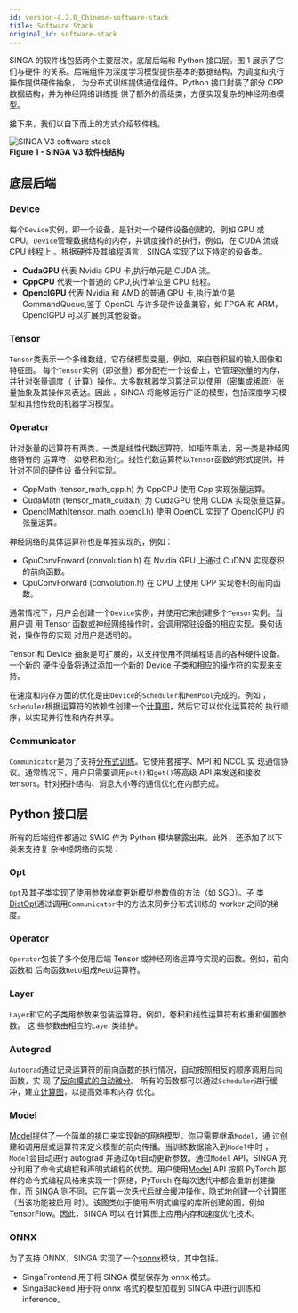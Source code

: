 ```yaml
---
id: version-4.2.0_Chinese-software-stack
title: Software Stack
original_id: software-stack
---
```


<!--- Licensed to the Apache Software Foundation (ASF) under one or more contributor license agreements.  See the NOTICE file distributed with this work for additional information regarding copyright ownership.  The ASF licenses this file to you under the Apache License, Version 2.0 (the "License"); you may not use this file except in compliance with the License.  You may obtain a copy of the License at http://www.apache.org/licenses/LICENSE-2.0 Unless required by applicable law or agreed to in writing, software distributed under the License is distributed on an "AS IS" BASIS, WITHOUT WARRANTIES OR CONDITIONS OF ANY KIND, either express or implied.  See the License for the specific language governing permissions and limitations under the License.  -->

SINGA 的软件栈包括两个主要层次，底层后端和 Python 接口层。图 1 展示了它们与硬件
的关系。后端组件为深度学习模型提供基本的数据结构，为调度和执行操作提供硬件抽象，
为分布式训练提供通信组件。Python 接口封装了部分 CPP 数据结构，并为神经网络训练提
供了额外的高级类，方便实现复杂的神经网络模型。

接下来，我们以自下而上的方式介绍软件栈。

![SINGA V3 software stack](assets/singav3.1-sw.png) <br/> **Figure 1 - SINGA V3
软件栈结构**

## 底层后端

### Device

每个`Device`实例，即一个设备，是针对一个硬件设备创建的，例如 GPU 或
CPU。`Device`管理数据结构的内存，并调度操作的执行，例如，在 CUDA 流或 CPU 线程上
。根据硬件及其编程语言，SINGA 实现了以下特定的设备类。

- **CudaGPU** 代表 Nvidia GPU 卡,执行单元是 CUDA 流。
- **CppCPU** 代表一个普通的 CPU,执行单位是 CPU 线程。
- **OpenclGPU** 代表 Nvidia 和 AMD 的普通 GPU 卡,执行单位是 CommandQueue,鉴于
  OpenCL 与许多硬件设备兼容，如 FPGA 和 ARM，OpenclGPU 可以扩展到其他设备。

### Tensor

`Tensor`类表示一个多维数组，它存储模型变量，例如，来自卷积层的输入图像和特征图。
每个`Tensor`实例（即张量）都分配在一个设备上，它管理张量的内存，并针对张量调度（
计算）操作。大多数机器学习算法可以使用（密集或稀疏）张量抽象及其操作来表达。因此
，SINGA 将能够运行广泛的模型，包括深度学习模型和其他传统的机器学习模型。

### Operator

针对张量的运算符有两类，一类是线性代数运算符，如矩阵乘法，另一类是神经网络特有的
运算符，如卷积和池化。线性代数运算符以`Tensor`函数的形式提供，并针对不同的硬件设
备分别实现。

- CppMath (tensor_math_cpp.h) 为 CppCPU 使用 Cpp 实现张量运算。
- CudaMath (tensor_math_cuda.h) 为 CudaGPU 使用 CUDA 实现张量运算。
- OpenclMath(tensor_math_opencl.h) 使用 OpenCL 实现了 OpenclGPU 的张量运算。

神经网络的具体运算符也是单独实现的，例如：

- GpuConvFoward (convolution.h) 在 Nvidia GPU 上通过 CuDNN 实现卷积的前向函数。
- CpuConvForward (convolution.h) 在 CPU 上使用 CPP 实现卷积的前向函数。

通常情况下，用户会创建一个`Device`实例，并使用它来创建多个`Tensor`实例。当用户调
用 Tensor 函数或神经网络操作时，会调用常驻设备的相应实现。换句话说，操作符的实现
对用户是透明的。

Tensor 和 Device 抽象是可扩展的，以支持使用不同编程语言的各种硬件设备。一个新的
硬件设备将通过添加一个新的 Device 子类和相应的操作符的实现来支持。

在速度和内存方面的优化是由`Device`的`Scheduler`和`MemPool`完成的。例如
，`Scheduler`根据运算符的依赖性创建一个[计算图](./graph)，然后它可以优化运算符的
执行顺序，以实现并行性和内存共享。

### Communicator

`Communicator`是为了支持[分布式训练](./dist-train)。它使用套接字、MPI 和 NCCL 实
现通信协议。通常情况下，用户只需要调用`put()`和`get()`等高级 API 来发送和接收
tensors。针对拓扑结构、消息大小等的通信优化在内部完成。

## Python 接口层

所有的后端组件都通过 SWIG 作为 Python 模块暴露出来。此外，还添加了以下类来支持复
杂神经网络的实现：

### Opt

`Opt`及其子类实现了使用参数梯度更新模型参数值的方法（如 SGD）。子
类[DistOpt](./dist-train)通过调用`Communicator`中的方法来同步分布式训练的 worker
之间的梯度。

### Operator

`Operator`包装了多个使用后端 Tensor 或神经网络运算符实现的函数。例如，前向函数和
后向函数`ReLU`组成`ReLU`运算符。

### Layer

`Layer`和它的子类用参数来包装运算符。例如，卷积和线性运算符有权重和偏置参数。 这
些参数由相应的`Layer`类维护。

### Autograd

`Autograd`通过记录运算符的前向函数的执行情况，自动按照相反的顺序调用后向函数，实
现
了[反向模式的自动微分](https://rufflewind.com/2016-12-30/reverse-mode-automatic-differentiation)。
所有的函数都可以通过`Scheduler`进行缓冲，建立[计算图](./graph)，以提高效率和内存
优化。

### Model

[Model](./graph)提供了一个简单的接口来实现新的网络模型。你只需要继承`Model`，通
过创建和调用层或运算符来定义模型的前向传播。当训练数据输入到`Model`中时
，`Model`会自动进行 autograd 并通过`Opt`自动更新参数。通过`Model` API，SINGA 充
分利用了命令式编程和声明式编程的优势。用户使用[Model](./graph) API 按照 PyTorch
那样的命令式编程风格来实现一个网络，PyTorch 在每次迭代中都会重新创建操作，而
SINGA 则不同，它在第一次迭代后就会缓冲操作，隐式地创建一个计算图（当该功能被启用
时）。该图类似于使用声明式编程的库所创建的图，例如 TensorFlow。因此，SINGA 可以
在计算图上应用内存和速度优化技术。

### ONNX

为了支持 ONNX，SINGA 实现了一个[sonnx](./onnx)模块，其中包括。

- SingaFrontend 用于将 SINGA 模型保存为 onnx 格式。
- SingaBackend 用于将 onnx 格式的模型加载到 SINGA 中进行训练和 inference。
